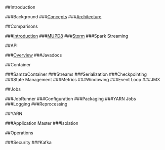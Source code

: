 ##Introduction

###Background
###[Concepts](./doc/concept.md)
###[Architecture](./doc/architecture.md)

##Comparisons

###[Introduction](./doc/comparison_introduction.md)
###[MUPD8](./doc/mupd8.md)
###[Storm](./doc/storm.md)
###Spark Streaming

##API

###[Overview](./doc/api_overview.md)
###Javadocs


##Container

###SamzaContainer
###Streams
###Serialization
###Checkpointing
###State Management
###Metrics
###Windowing
###Event Loop
###JMX

##Jobs

###JobRunner
###Configuration
###Packaging
###YARN Jobs
###Logging
###Reprocessing

##YARN

###Application Master
###Isolation

##Operations

###Security
###Kafka
